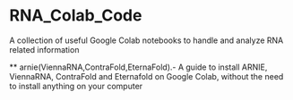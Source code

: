# RNA_Colab_Code
A collection of useful Google Colab notebooks to handle and analyze RNA related information

** arnie(ViennaRNA,ContraFold,EternaFold).- A guide to install ARNIE, ViennaRNA, ContraFold and Eternafold on Google Colab, without the need to install anything on your computer
